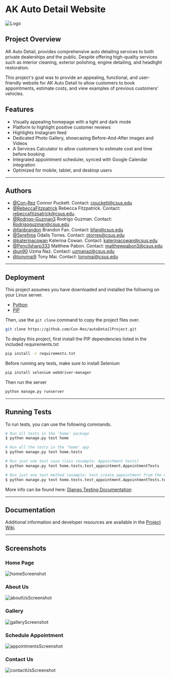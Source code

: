 # AK Auto Detail Website

![Logo](https://github.com/Con-Rez/autoDetailProject/blob/main/apps/home/static/imgs/logo.jpg?raw=true)

## Project Overview

AK Auto Detail, provides comprehensive auto detailing services to both private dealerships and the public. Despite offering high-quality services such as interior cleaning, exterior polishing, engine detailing, and headlight restoration. 

This project's goal was to provide an appealing, functional, and user-friendly website for AK Auto Detail to allow customers to book appointments, estimate costs, and view examples of previous customers' vehicles. 

## Features

- Visually appealing homepage with a light and dark mode
- Platform to highlight positive customer reviews
- Highlights Instagram feed
- Dedicated Photo Gallery, showcasing Before-And-After images and Videos
- A Services Calculator to allow customers to estimate cost and time before booking
- Integrated appointment scheduler, synced with Google Calendar integration
- Optimized for mobile, tablet, and desktop users

---

## Authors

- [@Con-Rez](https://github.com/Con-Rez) Connor Puckett. Contact: cpuckett@csus.edu
- [@RebeccaFitzpatrick](https://github.com/RebeccaFitzpatrick) Rebecca Fitzpatrick. Contact: rebeccafitzpatrick@csus.edu.
- [@Rodrigo-Guzman3](https://github.com/Rodrigo-Guzman3) Rodrigo Guzman. Contact: Rodrigoguzman@csus.edu
- [@fanbrandon](https://github.com/fanbrandon) Brandon Fan. Contact: bfan@csus.edu
- [@Serefima](https://github.com/Serefima) Odalis Torres. Contact: otorres@csus.edu
- [@katerinacowan](https://github.com/katerinacowan) Katerina Cowan. Contact: katerinacowan@csus.edu
- [@Pencilsharp333](https://github.com/Pencilsharp333) Matthew Pabon. Contact: matthewpabon3@csus.edu
- [@un90](https://github.com/un90) Uzma Naz. Contact: uzmanaz@csus.edu
- [@tonymai9](https://github.com/tonymai9) Tony Mai. Contact: tonymai@csus.edu

---

## Deployment

This project assumes you have downloaded and installed the following on your Linux server.

- [Python](https://www.python.org/downloads/)
- [PIP](https://pip.pypa.io/en/stable/installation/)

Then, use the `git clone` command to copy the project files over.

```bash
git clone https://github.com/Con-Rez/autoDetailProject.git
```

To deploy this project, first install the PIP dependencies listed in the included requirements.txt

```bash
pip install -r requirements.txt
```

Before running any tests, make sure to install Selenium
```bash
pip install selenium webdriver-manager
```

Then run the server
```bash
python manage.py runserver
```

---

## Running Tests

To run tests, you can use the following commands.

```bash
# Run all tests in the 'home' package
$ python manage.py test home

# Run all the tests in the 'home' app
$ python manage.py test home.tests

# Run just one test case class (example: Appointment tests)
$ python manage.py test home.tests.test_appointment.AppointmentTests

# Run just one test method (example: test_create_appointment from the AppointmentTests class)
$ python manage.py test home.tests.test_appointment.AppointmentTests.test_create_appointment

```
More info can be found here: [Django Testing Documentation](https://docs.djangoproject.com/en/5.1/topics/testing/overview/)


---

## Documentation

Additional information and developer resources are available in the [Project Wiki](https://github.com/Con-Rez/autoDetailProject/wiki).

---

## Screenshots

### Home Page
![homeScreenshot](https://github.com/Con-Rez/autoDetailProject/blob/main/docs/images/homeScreenshotv2Long.png?raw=true)

### About Us
![aboutUsScreenshot](https://github.com/Con-Rez/autoDetailProject/blob/main/docs/images/aboutUsScreenshot.png?raw=true)

### Gallery
![galleryScreenshot](https://github.com/Con-Rez/autoDetailProject/blob/main/docs/images/galleryScreenshot.png?raw=true)

### Schedule Appointment
![appointmentsScreenshot](https://github.com/Con-Rez/autoDetailProject/blob/main/docs/images/appointmentsScreenshot.png?raw=true)

### Contact Us
![contactUsScreenshot](https://github.com/user-attachments/assets/5c6c7c44-42e3-49a7-bd30-9f4a0f8e2971)
